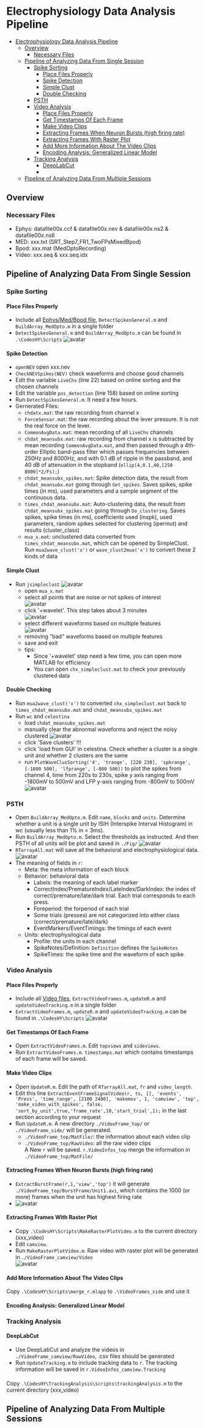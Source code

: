 # Electrophysiology Data Analysis Pipeline
<!-- START doctoc generated TOC please keep comment here to allow auto update -->
<!-- DON'T EDIT THIS SECTION, INSTEAD RE-RUN doctoc TO UPDATE -->

- [Electrophysiology Data Analysis Pipeline](#electrophysiology-data-analysis-pipeline)
  - [Overview](#overview)
    - [Necessary Files](#necessary-files)
  - [Pipeline of Analyzing Data From Single Session](#pipeline-of-analyzing-data-from-single-session)
    - [Spike Sorting](#spike-sorting)
      - [Place Files Properly](#place-files-properly)
      - [Spike Detection](#spike-detection)
      - [Simple Clust](#simple-clust)
      - [Double Checking](#double-checking)
    - [PSTH](#psth)
    - [Video Analysis](#video-analysis)
      - [Place Files Properly](#place-files-properly-1)
      - [Get Timestamps Of Each Frame](#get-timestamps-of-each-frame)
      - [Make Video Clips](#make-video-clips)
      - [Extracting Frames When Neuron Bursts (high firing rate)](#extracting-frames-when-neuron-bursts-high-firing-rate)
      - [Extracting Frames With Raster Plot](#extracting-frames-with-raster-plot)
      - [Add More Information About The Video Clips](#add-more-information-about-the-video-clips)
      - [Encoding Analysis: Generalized Linear Model](#encoding-analysis-generalized-linear-model)
    - [Tracking Analysis](#tracking-analysis)
      - [DeepLabCut](#deeplabcut)
      - [](#)
  - [Pipeline of Analyzing Data From Multiple Sessions](#pipeline-of-analyzing-data-from-multiple-sessions)

<!-- END doctoc generated TOC please keep comment here to allow auto update -->

## Overview
### Necessary Files
- Ephys: datafile00x.ccf & datafile00x.nev & datafile00x.ns2 & datafile00x.ns6
- MED: xxx.txt (SRT_Step7_FR1_TwoFPsMixedBpod)
- Bpod: xxx.mat (MedOptoRecording)
- Video: xxx.seq & xxx.seq.idx


## Pipeline of Analyzing Data From Single Session

### Spike Sorting  
#### Place Files Properly  
- Include all [Ephys/Med/Bpod file](#necessary-files), `DetectSpikesGeneral.m` and `BuildArray_MedOpto.m` in a single folder  
- `DetectSpikesGeneral.m` and `BuildArray_MedOpto.m` can be found in `.\CodesHY\Scripts`
![avatar](./readme/SpikeDectectionFiles.jpg)

#### Spike Detection  
- `openNEV` open xxx.nev  
- `CheckNEVSpikes(NEV)` check waveforms and choose good channels  
- Edit the variable `LiveChs` (line 22) based on online sorting and the chosen channels  
- Edit the variable `pos_detection` (line 158) based on online sorting  
- Run `DetectSpikesGeneral.m`. It need a few hours.  
- Gernerated Files:
  - `chdatx.mat`: the raw recording from channel x
  - `ForceSensor.mat`: the raw recording about the lever pressure. It is not the real force on the lever.
  - `CommonAvgData.mat`: mean recording of all `LiveChs` channels
  - `chdat_meansubx.mat`: raw recording from channel x is subtracted by mean recording `CommonAvgData.mat`, and then passed through a 4th-order Elliptic band-pass filter which passes frequencies between 250Hz and 8000Hz, and with 0.1 dB of ripple in the passband, and 40 dB of attenuation in the stopband (`ellip(4,0.1,40,[250 8000]*2/Fs);`)  
  - `chdat_meansubx_spikes.mat`: Spike detection data, the result from `chdat_meansubx.mat` going through `Get_spikes`. Saves spikes, spike times (in ms), used parameters and a sample segment of the continuous data.
  - `times_chdat_meansubx.mat`: Auto-clustering data, the result from `chdat_meansubx_spikes.mat` going through `Do_clustering`. Saves spikes, spike times (in ms), coefficients used (inspk), used parameters, random spikes selected for clustering (ipermut) and results (cluster_class)  
  - `mua_x.mat`: unclustered data converted from `times_chdat_meansubx.mat`, which can be opened by SimpleClust. Run `mua2wave_clust('x')` or `wave_clust2mua('x')` to convert these 2 kinds of data  
#### Simple Clust  
- Run `jsimpleclust`
![avatar](./readme/SimpleClustManual.png)
  - open `mua_x.mat`
  - select all points that are noise or not spikes of interest  
  ![avatar](./readme/SimpleClust1.png)
  - click '+wavelet'. This step takes about 3 minutes  
  ![avatar](./readme/SimpleClust2.png)
  - select different waveforms based on multiple features  
  ![avatar](./readme/SimpleClust3.png)
  - removing "bad" waveforms  based on multiple features
  - save and exit
  - tips:
    - Since '+wavelet' step need a few time, you can open more MATLAB for efficiency
    - You can open `chx_simpleclust.mat` to check your previously clustered data
#### Double Checking
- Run `mua2wave_clust('x')` to converted `chx_simpleclust.mat` back to `times_chdat_meansubx.mat` and `chdat_meansubx_spikes.mat`
- Run `wc` and `celestina`
  - load `chdat_meansubx_spikes.mat`
  - manually clear the abnormal waveforms and reject the noisy clustered
  ![avatar](./readme/wc1.jpg)
  - click 'Save clusters' !!!
  - click 'load from GUI' in celestina. Check whether a cluster is a single unit and whether 2 clusters are the same
  - run `PlotWaveClusSorting('4', 'trange', [220 230], 'spkrange', [-1800 500], 'lfprange', [-800 500])` to plot the spikes from channel 4, time from 220s to 230s, spike y axis ranging from -1800mV to 500mV and LFP y-axis ranging from -800mV to 500mV  
  ![avatar](./readme/PlotWaveClusSorting.jpg)  

### PSTH
- Open `BuildArray_MedOpto.m`. Edit `name`, `blocks` and `units`. Determine whether a unit is a single unit by ISIH (Interspike Interval Histogram) in wc (usually less than 1% in < 3ms).
- Run `BuildArray_MedOpto.m`. Select the thresholds as instructed. And then PSTH of all units will be plot and saved in `./Fig/`
  ![avatar](./readme/Ch4_Unit3.png)  
- `RTarrayAll.mat` will save all the behavioral and electrophysiological data.  
![avatar](./readme/r2.jpg)
- The meaning of fields in `r`:  
  - Meta: the meta information of each block
  - Behavior: behavioral data
    - Labels: the meaning of each label marker
    - CorrectIndex/PrematureIndex/LateIndex/DarkIndex: the index of correct/premature/late/dark trial. Each trial corresponds to each press.
    - Foreperiod: the forperiod of each trial
    - Some trials (presses) are not categorized into either class (correct/premature/late/dark)
    - EventMarkers/EventTimings: the timings of each event
  - Units: electrophysilogical data
    - Profile: the units in each channel
    - SpikeNotes/Definition: `Definition` defines the `SpikeNotes`
    - SpikeTimes: the spike time and the waveform of each spike
### Video Analysis
#### Place Files Properly  
- Include all [Video files](#necessary-files), `ExtractVideoFrames.m`, `updateR.m` and `updateVideoTracking.m` in a single folder  
- `ExtractVideoFrames.m`, `updateR.m` and `updateVideoTracking.m` can be found in `.\CodesHY\Scripts`
![avatar](./readme/VideoAnalysisFiles.jpg)
#### Get Timestamps Of Each Frame
- Open `ExtractVideoFrames.m`. Edit `topviews` and `sideviews`.
- Run `ExtractVideoFrames.m`. `timestamps.mat` which contains timestamps of each frame will be saved.
#### Make Video Clips
- Open `UpdateR.m`. Edit the path of `RTarrayAll.mat`, `fr` and `video_length`.
- Edit this line `ExtractEventFrameSignalVideo(r, ts, [], 'events', 'Press', 'time_range', [2100 2400], 'makemov', 1, 'camview', 'top', 'make_video_with_spikes', false, 'sort_by_unit',true,'frame_rate',10,'start_trial',1);` in the last section according to your request
- Run `UpdateR.m`. A new directory `./VideoFrame_top/` or `./VideoFrame_side/` will be generated.  
  - `./VideoFrame_top/MatFile/`: the information about each video clip
  - `./VideoFrame_top/RawVideo`: all the raw video clips  
  A New `r` will be saved. `r.VideoInfos_top` merge the information in `./VideoFrame_top/MatFile/`
#### Extracting Frames When Neuron Bursts (high firing rate)
- `ExtractBurstFrame(r,1,'view','top')` it will generate `./VideoFrame_top/BurstFrame/Unit1.avi`, which contains the 1000 (or more) frames when the unit has highest firing rate  
- ![avatar](./readme/Unit3.gif)
#### Extracting Frames With Raster Plot
- Copy `.\CodesHY\Scripts\MakeRasterPlotVideo.m` to the current directory (xxx_video)
- Edit `camview`.
- Run `MakeRasterPlotVideo.m`. Raw video with raster plot will be generated in `./VideoFrame_camview/Video`  
![avatar](./readme/Press200.gif)
#### Add More Information About The Video Clips
Copy `.\CodesHY\Scripts\merge_r.mlapp` to `.\VideoFrames_side` and use it
#### Encoding Analysis: Generalized Linear Model

### Tracking Analysis
#### DeepLabCut
- Use DeepLabCut and analyze the videos in `./VideoFrame_camview/RawVideo`, .csv files should be generated
- Run `UpdateTracking.m` to include tracking data to `r`. The tracking information will be saved in `r.VideoInfos_camview.Tracking`
#### 
Copy `.\CodesHY\TrackingAnalysis\scripts\trackingAnalysis.m` to the current directory (xxx_video)


## Pipeline of Analyzing Data From Multiple Sessions
  

